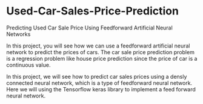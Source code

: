 # Used-Car-Sales-Price-Prediction

Predicting Used Car Sale Price Using Feedforward Artificial Neural Networks

In this project, you will see how we can use a feedforward artificial neural network to predict the prices of cars. The car sale price prediction problem is a regression problem like house price prediction since the price of car is a continuous value.

In this project, we will see how to predict car sales prices using a densly connected neural network, which is a type of feedforward neural network. Here we will using the Tensorflow keras library to implement a feed forward neural network.
